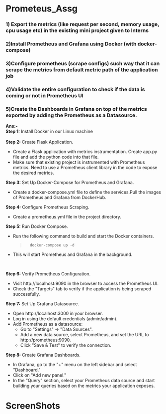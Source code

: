 # Prometeus_Assg
###   1) Export the metrics (like request per second, memory usage, cpu usage etc) in the existing mini project given to Interns<br>
### 2)Install Prometheus and Grafana using Docker (with docker-compose)<br> 
### 3)Configure prometheus (scrape configs) such way that it can scrape the metrics from default metric path of the application job<br> 
### 4)Validate the entire configuration to check if the data is coming or not in Prometheus UI<br> 
### 5)Create the Dashboards in Grafana on top of the metrics exported by adding the Prometheus as a Datasource.<br>
**Ans:-** <br>
**Step 1:** Install Docker in our Linux machine <br><br>
 **Step 2:** Create Flask Application.<br>
  + Create a Flask application with metrics instrumentation. Create app.py file and add the python code into that file.<br>
  + Make sure that existing  project is instrumented with Prometheus metrics. Need to use a Prometheus client library in the code to expose the desired metrics.<br>
  
**Step 3:** Set Up Docker-Compose for Prometheus and Grafana.<br>
  + Create a docker-compose.yml file to define the services.Pull the images of Prometheus and Grafana from DockerHub. <br>
  
**Step 4:** Configure Prometheus Scraping.<br>
  + Create a prometheus.yml file in the project directory. <br>

**Step 5:** Run Docker Compose.<br>
  + Run the following command to build and start the Docker containers.
     >       docker-compose up -d
  + This will start Prometheus and Grafana in the background.  
<br>

**Step 6:** Verify Prometheus Configuration.<br>
  + Visit http://localhost:9090 in the browser to access the Prometheus UI.
  + Check the "Targets" tab to verify if the application is being scraped successfully. <br>

**Step 7:** Set Up Grafana Datasource.<br>
  + Open http://localhost:3000 in your browser.
  + Log in using the default credentials (admin/admin).
  + Add Prometheus as a datasource:
     - Go to "Settings" -> "Data Sources".
     - Add a new data source, select Prometheus, and set the URL to http://prometheus:9090.
     - Click "Save & Test" to verify the connection.<br>

   **Step 8:** Create Grafana Dashboards.<br>
  + In Grafana, go to the "+" menu on the left sidebar and select "Dashboard."
  +  Click on "Add new panel."
  +  In the "Query" section, select your Prometheus data source and start building your queries based on the metrics your application exposes.<br>

  # ScreenShots

